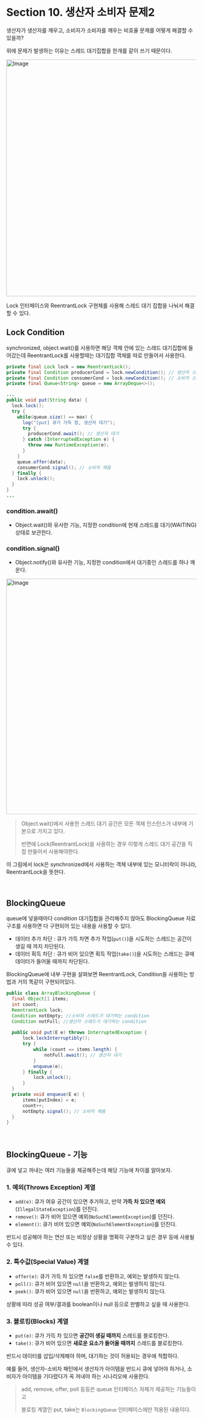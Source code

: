 # Section 10. 생산자 소비자 문제2

생산자가 생산자를 깨우고, 소비자가 소비자를 깨우는 비효율 문제를 어떻게 해결할 수 있을까?

위에 문제가 발생하는 이유는 스레드 대기집합을 한개를 같이 쓰기 때문이다.

<img width="627" alt="Image" src="https://github.com/user-attachments/assets/4e937f5d-02ff-4ab6-92ba-32b53cb71654" />

Lock 인터페이스와 ReentrantLock 구현체를 사용해 스레드 대기 집합을 나눠서 해결 할 수 있다.

## Lock Condition

synchronized, object.wait()를 사용하면 해당 객체 안에 있는 스레드 대기집합에 들어갔는데 ReentrantLock를 사용할때는 대기집합 객체를 따로 만들어서 사용한다.

```java
private final Lock lock = new ReentrantLock();
private final Condition producerCond = lock.newCondition(); // 생산자 스레드 대기 집합
private final Condition consumerCond = lock.newCondition(); // 소비자 스레드 대기 집합
private final Queue<String> queue = new ArrayDeque<>();

...
public void put(String data) {
  lock.lock();
  try {
    while(queue.size() == max) {
      log("[put] 큐가 가득 참, 생산자 대기");
      try {
        producerCond.await(); // 생산자 대기
      } catch (InterruptedException e) {
        throw new RuntimeException(e);
      }
    }
    queue.offer(data);
    consumerCond.signal(); // 소비자 깨움
  } finally {
    lock.unlock();
  }
}
...
```

### **condition.await()**

- Object.wait()와 유사한 기능, 지정한 condition에 현재 스레드를 대기(WAITING) 상태로 보관한다.

### **condition.signal()**

- Object.notify()와 유사한 기능, 지정한 condition에서 대기중인 스레드를 하나 깨운다.


<img width="624" alt="Image" src="https://github.com/user-attachments/assets/fc491901-745b-48f1-b22a-5cc9ed7f86e1" />


> Object.wait()에서 사용한 스레드 대기 공간은 모든 객체 인스턴스가 내부에 기본으로 가지고 있다.
>
> 반면에 Lock(ReentrantLock)을 사용하는 경우 이렇게 스레드 대기 공간을 직접 만들어서 사용해야한다.


이 그림에서 lock은 synchronized에서 사용하는 객체 내부에 있는 모니터락이 아니라, ReentrantLock을 뜻한다.

<br>

## BlockingQueue

queue에 넣을때마다 condition 대기집합을 관리해주지 않아도 BlockingQueue 자료구조를 사용하면 다 구현되어 있는 내용을 사용할 수 있다.

- 데이터 추가 차단 : 큐가 가득 차면 추가 작업(`put()`)을 시도하는 스레드는 공간이 생길 때 까지 차단된다.
- 데이터 획득 차단 : 큐가 비어 있으면 획득 작업(`take()`)을 시도하는 스레드는 큐에 데이터가 들어올 때까지 차단된다.

BlockingQueue에 내부 구현을 살펴보면 ReentrantLock, Condition을 사용하는 방법과 거의 똑같이 구현되어있다.

```java
public class ArrayBlockingQueue {
  final Object[] items;
  int count;
  ReentrantLock lock;
  Condition notEmpty; //소비자 스레드가 대기하는 condition
  Condition notFull; //생산자 스레드가 대기하는 condition
  
  public void put(E e) throws InterruptedException {
      lock.lockInterruptibly();
      try {
          while (count == items.length) {
              notFull.await(); // 생산자 대기
          }
          enqueue(e);
      } finally {
          lock.unlock();
      }
  }
  private void enqueue(E e) {
      items[putIndex] = e;
      count++;
      notEmpty.signal(); // 소비자 깨움
  }
}
```

<br>

## BlockingQueue - 기능

큐에 넣고 꺼내는 여러 기능들을 제공해주는데 해당 기능에 차이를 알아보자.

### **1. 예외(Throws Exception) 계열**

- `add(e)`: 큐가 여유 공간이 있으면 추가하고, 만약 **가득 차 있으면 예외**(`IllegalStateException`)를 던진다.
- `remove()`: 큐가 비어 있으면 예외(`NoSuchElementException`)를 던진다.
- `element()`: 큐가 비어 있으면 예외(`NoSuchElementException`)를 던진다.

반드시 성공해야 하는 연산 또는 비정상 상황을 명확히 구분하고 싶은 경우 등에 사용될 수 있다.

### **2. 특수값(Special Value) 계열**

- `offer(e)`: 큐가 가득 차 있으면 `false`를 반환하고, 예외는 발생하지 않는다.
- `poll()`: 큐가 비어 있으면 `null`을 반환하고, 예외는 발생하지 않는다.
- `peek()`: 큐가 비어 있으면 `null`을 반환하고, 예외는 발생하지 않는다.

상황에 따라 성공 여부/결과를 boolean이나 null 등으로 판별하고 싶을 때 사용한다.

### **3. 블로킹(Blocks) 계열**

- `put(e)`: 큐가 가득 차 있으면 **공간이 생길 때까지** 스레드를 블로킹한다.
- `take()`: 큐가 비어 있으면 **새로운 요소가 들어올 때까지** 스레드를 블로킹한다.

반드시 데이터를 삽입/삭제해야 하며, 대기하는 것이 허용되는 경우에 적합하다.

예를 들어, 생산자-소비자 패턴에서 생산자가 아이템을 반드시 큐에 넣어야 하거나, 소비자가 아이템을 기다렸다가 꼭 꺼내야 하는 시나리오에 사용한다.

> add, remove, offer, poll 등등은 queue 인터페이스 자체가 제공하는 기능들이고
> 
> 블로킹 계열인 put, take는 `BlockingQueue` 인터페이스에만 적용된 내용이다.








